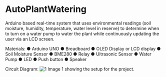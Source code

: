 # AutoPlantWatering
Arduino based real-time system that uses environmental readings (soil moisture, humidity, temperature, water level in reserve) to determine when to turn on a water pump to water the plant while continuously updating the user via an LCD screen.

Materials: 
●	Arduino UNO
●	Breadboard
●	OLED Display or LCD display
●	Soil Moisture Sensor
●	BME280
●	Relay
●	Ultrasonic Sensor
●	Water Pump
●	LED
●	Push button
●	Speaker

Circuit Diagram:
![1](https://github.com/user-attachments/assets/0b234796-b1d7-475f-8a10-c463c7db9636)
Image 1 showing the setup for the project.





